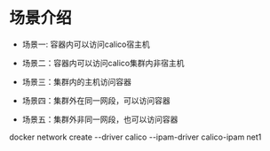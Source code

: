 
# 场景介绍   
- 场景一: 容器内可以访问calico宿主机   
    
- 场景二：容器内可以访问calico集群内非宿主机  
- 场景三：集群内的主机访问容器   
- 场景四：集群外在同一网段，可以访问容器  
- 场景五：集群外非同一网段，也可以访问容器   


docker network create --driver calico --ipam-driver calico-ipam net1














